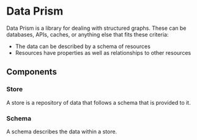 # Data Prism

Data Prism is a library for dealing with structured graphs. These can be databases, APIs, caches, or anything else that fits these criteria:

- The data can be described by a schema of resources
- Resources have properties as well as relationships to other resources

## Components

### Store

A store is a repository of data that follows a schema that is provided to it.

### Schema

A schema describes the data within a store.
